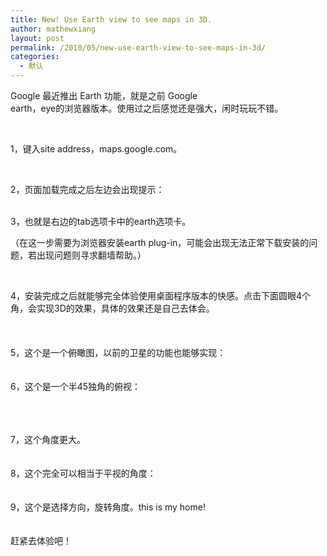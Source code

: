```yaml
---
title: New! Use Earth view to see maps in 3D.
author: mathewxiang
layout: post
permalink: /2010/05/new-use-earth-view-to-see-maps-in-3d/
categories:
  - 默认
---
```

<div>
  <p>
    <span>Google 最近推出 Earth 功能，就是之前 Google<br /> earth，eye的浏览器版本。使用过之后感觉还是强大，闲时玩玩不错。</span>
  </p>
  
  <p>
     
  </p>
  
  <p>
    1，键入site address，maps.google.com。<br /><img alt="" src="http://fmn.xnimg.cn/fmn038/20100512/2030/b_large_DinP_4d5b00033f9d2d0c.jpg" />
  </p>
  
  <p>
     
  </p>
  
  <p>
    2，页面加载完成之后左边会出现提示：<br /><br /><img alt="" src="http://fmn.xnimg.cn/fmn042/20100512/2030/b_large_kprV_4d5d000588112d0c.jpg" />
  </p>
  
  <p>
    3，也就是右边的tab选项卡中的earth选项卡。
  </p>
  
  <p>
    （在这一步需要为浏览器安装earth plug-in，可能会出现无法正常下载安装的问题，若出现问题则寻求翻墙帮助。）
  </p>
  
  <p>
    <br /><img alt="" src="http://fmn.xnimg.cn/fmn045/20100512/2030/b_large_oFOt_4d530000416d2d0c.jpg" />
  </p>
  
  <p>
    4，安装完成之后就能够完全体验使用桌面程序版本的快感。点击下面圆眼4个角，会实现3D的效果，具体的效果还是自己去体会。<br /><br /><img alt="" src="http://fmn.xnimg.cn/fmn043/20100512/2030/b_large_hXex_4d5100002a862d0c.jpg" /><br /><br /><br /> 5，这个是一个俯瞰图，以前的卫星的功能也能够实现：<br /><img alt="" src="http://fmn.xnimg.cn/fmn039/20100512/2030/b_large_r0J0_4d5b00033fc32d0c.jpg" /><br /><br /><br /> 6，这个是一个半45独角的俯视：
  </p>
  
  <p>
    <br /><img alt="" src="http://fmn.xnimg.cn/fmn037/20100512/2030/b_large_boDM_4d5b00033fd42d0c.jpg" /><br /><br /><br /> 7，这个角度更大。<br /><img alt="" src="http://fmn.xnimg.cn/fmn036/20100512/2030/b_large_PUhP_4d5d0005885d2d0c.jpg" /><br /><br /><br /> 8，这个完全可以相当于平视的角度：<br /><img alt="" src="http://fmn.xnimg.cn/fmn042/20100512/2030/b_large_NqZz_4d590001c1592d0c.jpg" /><br /><br /><br /> 9，这个是选择方向，旋转角度。this is my home!<br /><img alt="" src="http://fmn.xnimg.cn/fmn039/20100512/2030/b_large_Mzrm_4d570000e0352d0c.jpg" /><br /><br /><br /> 赶紧去体验吧！
  </p>
</div>